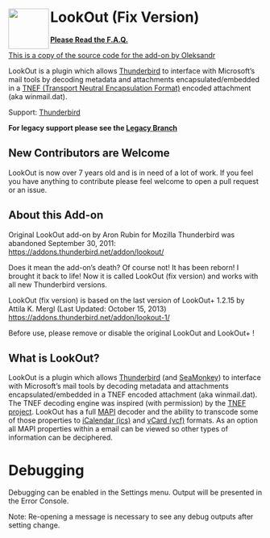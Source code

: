 # LookOut (Fix Version)<img src="src/chrome/skin/LOicon-64.png" width="80" align="left">

**[Please Read the F.A.Q.](https://github.com/TB-throwback/LookOut-fix-version/wiki/F.A.Q.)**

[This is a copy of the source code for the add-on by Oleksandr](https://addons.thunderbird.net/addon/lookout-fix-version/)

LookOut is a plugin which allows [Thunderbird](https://www.thunderbird.net/) to interface with Microsoft’s mail tools by decoding metadata and attachments encapsulated/embedded in a [TNEF (Transport Neutral Encapsulation Format)](https://en.wikipedia.org/wiki/Transport_Neutral_Encapsulation_Format) encoded attachment (aka winmail.dat).

Support: [Thunderbird](https://www.thunderbird.net/)

**For legacy support please see the [Legacy Branch](https://github.com/TB-throwback/LookOut-fix-version/tree/Legacy)**

## New Contributors are Welcome

LookOut is now over 7 years old and is in need of a lot of work. If you feel you have anything to contribute please feel welcome to open a pull request or an issue.

## About this Add-on
Original LookOut add-on by Aron Rubin for Mozilla Thunderbird was abandoned September 30, 2011:
https://addons.thunderbird.net/addon/lookout/

Does it mean the add-on’s death? Of course not! It has been reborn! I brought it back to life!
Now it is called LookOut (fix version) and works with all new Thunderbird versions.

LookOut (fix version) is based on the last version of LookOut+ 1.2.15 by Attila K. Mergl (Last Updated: October 15, 2013)
https://addons.thunderbird.net/addon/lookout-1/

Before use, please remove or disable the original LookOut and LookOut+ !

## What is LookOut?

LookOut is a plugin which allows [Thunderbird](https://www.thunderbird.net/) (and [SeaMonkey](http://www.seamonkey-project.org/)) to interface with Microsoft’s mail tools by decoding metadata and attachments encapsulated/embedded in a TNEF encoded attachment (aka winmail.dat).
The TNEF decoding engine was inspired (with permission) by the [TNEF project](https://github.com/verdammelt/tnef). LookOut has a full [MAPI](https://en.wikipedia.org/wiki/MAPI) decoder and the ability to transcode some of those properties to [iCalendar (ics)](https://en.wikipedia.org/wiki/ICalendar) and [vCard (vcf)](https://en.wikipedia.org/wiki/VCard) formats.
As an option all MAPI properties within a email can be viewed so other types of information can be deciphered.

# Debugging

Debugging can be enabled in the Settings menu. Output will be presented in the Error Console.

Note: Re-opening a message is necessary to see any debug outputs after setting change.
